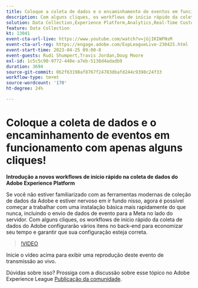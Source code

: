 ```yaml
---
title: Coloque a coleta de dados e o encaminhamento de eventos em funcionamento com apenas alguns cliques!
description: Com alguns cliques, os workflows de início rápido da coleta de dados do Adobe configurarão vários itens no back-end para economizar seu tempo e garantir que sua configuração esteja correta.
solution: Data Collection,Experience Platform,Analytics,Real-Time Customer Data Platform,Customer Journey Analytics
feature: Data Collection
kt: 13041
event-cta-url-live: https://www.youtube.com/watch?v=jGjIKIWFNsM
event-cta-url-reg: https://engage.adobe.com/ExpLeagueLive-230425.html
event-start-time: 2023-04-25 09:00-8
event-guests: Rudi Shumpert,Travis Jordan,Doug Moore
exl-id: 1c5c5c90-9772-440e-a7eb-5138d4adadb9
duration: 3694
source-git-commit: 0b2f63198af8767f24783dbafd244c9398c24f33
workflow-type: tm+mt
source-wordcount: '170'
ht-degree: 24%

---
```


# Coloque a coleta de dados e o encaminhamento de eventos em funcionamento com apenas alguns cliques!

**Introdução a novos workflows de início rápido na coleta de dados do Adobe Experience Platform**

Se você não estiver familiarizado com as ferramentas modernas de coleção de dados da Adobe e estiver nervoso em ir fundo nisso, agora é possível começar a trabalhar com uma instalação básica mais rapidamente do que nunca, incluindo o envio de dados de evento para a Meta no lado do servidor. Com alguns cliques, os workflows de início rápido da coleta de dados do Adobe configurarão vários itens no back-end para economizar seu tempo e garantir que sua configuração esteja correta.

>[!VIDEO](https://video.tv.adobe.com/v/3417927/?quality=12&learn=on)

Inicie o vídeo acima para exibir uma reprodução deste evento de transmissão ao vivo.

Dúvidas sobre isso? Prossiga com a discussão sobre esse tópico no Adobe Experience League [Publicação da comunidade](https://experienceleaguecommunities.adobe.com/t5/adobe-experience-platform-data/experience-league-live-post-session-discussion-get-data/m-p/589754#M476).

